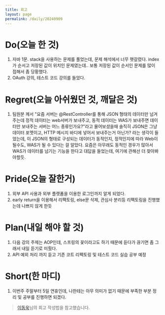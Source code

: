 ```yaml
---
title: 회고
layout: page
permalink: /daily/20240909
---
```


# Do(오늘 한 것)
1. 자바 1문. stack을 사용하는 문제를 풀었는데, 문제 해석에서 너무 햇갈렸다. index가 순서고 저장된 값이 위치인 문제였는데.. 보통 저장된 값이 순서인 문제를 많이 접해서 좀 당황했다.
2. OAuth 강의, 테스트 코드 강의를 들었다.

# Regret(오늘 아쉬웠던 것, 깨달은 것)
1. 팀원분 께서 "요즘 서버는 @RestController를 통해 JSON 형태의 데이터만 넘겨주는데 정적 데이터는 web서버가 보내주고, 동적 데이터는 WAS가 보내주면 데이터만 보내주는 서버는 어느 종류인가요?"라고 물어보셨을때 솔직히 JSON은 그냥 데이터 포멧이고, HTTP 메시지 바디에 넣어서 보내주는거 아닌가? 라는 생각이 들었는데, 이 JSON의 형태로 구성되는 데이터가 동적인지, 정적인지에 따라 Web이 될수도, WAS가 될 수 있다는 걸 알았다. 요즘은 아무래도 동적인 경우가 많아서 WAS가 데이터를 넘기는 기능을 한다고 대답을 들었는데, 여기에 관해선 더 찾아봐야할듯. 

# Pride(오늘 잘한거)
1. 외부 API 사용과 외부 플랫폼을 이용한 로그인까지 알게 되었다.
2. early return을 이용해서 리팩토링, else문 삭제, 관심사 분리등 리펙토링을 진행했는데 나쁘지 않게 한듯 

# Plan(내일 해야 할 것)
1. 다음 강의 주제는 AOP인데, 스프링의 꽃이라고도 하기 때문에 듣다가 끊기면 좀 그래서 내일 듣기로 미뤘다.
2. API 예외 처리 까지 듣고 기존 코트 리펙토링 및 테스트 코드 실습 공부 예정

# Short(한 마디)
1. 이번주 주말부터 5일 연휴인데, 나한테는 아무 의미가 없기 때문에 부족한 부분 정리 및 공부를 진행하면 되겠다.

> [이동욱](https://dongwooklee96.github.io/)님의 회고 작성법을 참고했습니다.